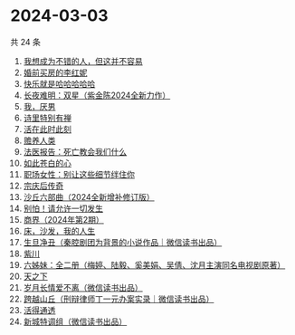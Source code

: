 # 2024-03-03

共 24 条

<!-- BEGIN WEREAD -->
<!-- 最后更新时间 2024-03-03 09:40:23 +0800 -->
1. [我想成为不错的人，但这并不容易](https://weread.qq.com/web/bookDetail/45f32de0813ab898cg01475d)
1. [婚前买房的李红妮](https://weread.qq.com/web/bookDetail/a56323f0813ab8752g01251c)
1. [快乐就是哈哈哈哈哈](https://weread.qq.com/web/bookDetail/0c632db0813ab708ag0170b2)
1. [长夜难明：双星（紫金陈2024全新力作）](https://weread.qq.com/web/bookDetail/b5632fe0813ab88a5g014348)
1. [我，厌男](https://weread.qq.com/web/bookDetail/7f6326d0813ab88afg0193bb)
1. [诗里特别有禅](https://weread.qq.com/web/bookDetail/ef432df0534c9bef4915ebb)
1. [活在此时此刻](https://weread.qq.com/web/bookDetail/e283207071728722e28cb43)
1. [赡养人类](https://weread.qq.com/web/bookDetail/a783203071eb6320a789765)
1. [法医报告：死亡教会我们什么](https://weread.qq.com/web/bookDetail/dd9322c071ca61afdd9b4d0)
1. [如此苍白的心](https://weread.qq.com/web/bookDetail/8a9323f0813ab79bcg0116ff)
1. [职场女性：别让这些细节绊住你](https://weread.qq.com/web/bookDetail/9d832b2072a730499d822df)
1. [宗庆后传奇](https://weread.qq.com/web/bookDetail/60f326c071bf486560f0928)
1. [沙丘六部曲（2024全新增补修订版）](https://weread.qq.com/web/bookDetail/a7b321607199d7fba7bb736)
1. [别怕！请允许一切发生](https://weread.qq.com/web/bookDetail/0ad320b0813ab8648g010adc)
1. [商界（2024年第2期）](https://weread.qq.com/web/bookDetail/82832a70813ab8974g0137cc)
1. [床，沙发，我的人生](https://weread.qq.com/web/bookDetail/41632490813ab824eg015667)
1. [生旦净丑（秦腔剧团为背景的小说作品｜微信读书出品）](https://weread.qq.com/web/bookDetail/f29326c0813ab88a0g016be6)
1. [紫川](https://weread.qq.com/web/bookDetail/826325d05810ef82650f829)
1. [六姊妹：全二册（梅婷、陆毅、奚美娟、吴倩、沈月主演同名电视剧原著）](https://weread.qq.com/web/bookDetail/51432e4071a73c495147467)
1. [天之下](https://weread.qq.com/web/bookDetail/4de326a0721770aa4de95f4)
1. [岁月长情爱不离（微信读书出品）](https://weread.qq.com/web/bookDetail/b8632b20813ab888eg016d04)
1. [跨越山丘（刑辩律师丁一元办案实录｜微信读书出品）](https://weread.qq.com/web/bookDetail/64b32790813ab889eg0113e0)
1. [活得通透](https://weread.qq.com/web/bookDetail/0b732cd072a6749e0b7921f)
1. [新城特调组（微信读书出品）](https://weread.qq.com/web/bookDetail/7f132890813ab8892g013aed)
<!-- END WEREAD -->